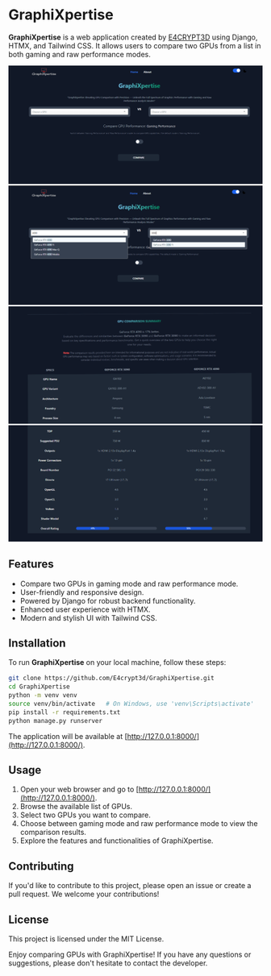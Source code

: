 # GraphiXpertise

**GraphiXpertise** is a web application created by [E4CRYPT3D](https://github.com/E4crypt3d) using Django, HTMX, and Tailwind CSS. It allows users to compare two GPUs from a list in both gaming and raw performance modes.

![Demo Screenshot 1](/demo/screenshot1.png)
![Demo Screenshot 2](/demo/screenshot2.png)
![Demo Screenshot 3](/demo/screenshot3.png)
![Demo Screenshot 4](/demo/screenshot4.png)

## Features

- Compare two GPUs in gaming mode and raw performance mode.
- User-friendly and responsive design.
- Powered by Django for robust backend functionality.
- Enhanced user experience with HTMX.
- Modern and stylish UI with Tailwind CSS.

## Installation

To run **GraphiXpertise** on your local machine, follow these steps:

   ```bash
   git clone https://github.com/E4crypt3d/GraphiXpertise.git
   cd GraphiXpertise
   python -m venv venv
   source venv/bin/activate   # On Windows, use 'venv\Scripts\activate'
   pip install -r requirements.txt
   python manage.py runserver

   ```
The application will be available at [http://127.0.0.1:8000/](http://127.0.0.1:8000/).

## Usage

1. Open your web browser and go to [http://127.0.0.1:8000/](http://127.0.0.1:8000/).
2. Browse the available list of GPUs.
3. Select two GPUs you want to compare.
4. Choose between gaming mode and raw performance mode to view the comparison results.
5. Explore the features and functionalities of GraphiXpertise.

## Contributing

If you'd like to contribute to this project, please open an issue or create a pull request. We welcome your contributions!

## License

This project is licensed under the MIT License.

Enjoy comparing GPUs with GraphiXpertise! If you have any questions or suggestions, please don't hesitate to contact the developer.
